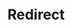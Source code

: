 ﻿---
layout: src/layouts/Redirect.astro
title: Redirect
redirect: /docs/security/authentication/guest-login
pubDate:  2023-01-01
navSearch: false
navSitemap: false
navMenu: false
---
